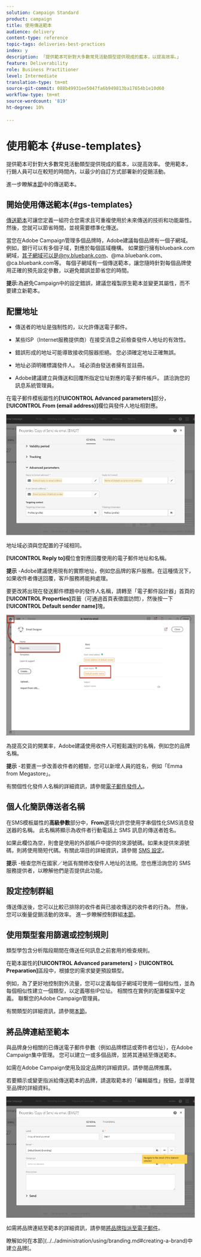 ```yaml
---
solution: Campaign Standard
product: campaign
title: 使用傳送範本
audience: delivery
content-type: reference
topic-tags: deliveries-best-practices
index: y
description: 「提供範本可針對大多數常見活動類型提供現成的藍本，以提高效率。」
feature: Deliverability
role: Business Practitioner
level: Intermediate
translation-type: tm+mt
source-git-commit: 088b49931ee5047fa6b949813ba17654b1e10d60
workflow-type: tm+mt
source-wordcount: '819'
ht-degree: 10%

---
```



# 使用範本 {#use-templates}

提供範本可針對大多數常見活動類型提供現成的藍本，以提高效率。 使用範本，行銷人員可以在較短的時間內，以最少的自訂方式部署新的促銷活動。

進一步瞭解[本節](../../start/using/marketing-activity-templates.md)中的傳送範本。

## 開始使用傳送範本{#gs-templates}

[傳送範本](../../start/using/marketing-activity-templates.md#creating-a-new-template)可讓您定義一組符合您需求且可重複使用於未來傳送的技術和功能屬性。 然後，您就可以節省時間，並視需要標準化傳送。

當您在Adobe Campaign管理多個品牌時，Adobe建議每個品牌有一個子網域。 例如，銀行可以有多個子域，對應於每個區域機構。 如果銀行擁有bluebank.com網域，其子網域可以是@ny.bluebank.com、@ma.bluebank.com、@ca.bluebank.com等。 每個子網域有一個傳送範本，讓您隨時針對每個品牌使用正確的預先設定參數，以避免錯誤並節省您的時間。

**提示**:為避免Campaign中的設定錯誤，建議您複製原生範本並變更其屬性，而不要建立新範本。

## 配置地址

* 傳送者的地址是強制性的，以允許傳送電子郵件。

* 某些ISP（Internet服務提供商）在接受消息之前檢查發件人地址的有效性。

* 錯誤形成的地址可能導致接收伺服器拒絕。 您必須確定地址正確無誤。

* 地址必須明確標識發件人。 域必須由發送者擁有並註冊。

* Adobe建議建立與傳送和回覆所指定位址對應的電子郵件帳戶。 請洽詢您的訊息系統管理員。

在電子郵件模板屬性的&#x200B;**[!UICONTROL Advanced parameters]**&#x200B;部分， **[!UICONTROL From (email address)]**&#x200B;欄位與發件人地址相對應。

![](assets/template-parameters.png)

地址域必須與您配置的子域相同。

**[!UICONTROL Reply to]**&#x200B;欄位會對應回覆使用的電子郵件地址和名稱。

**提示** -Adobe建議使用現有的實際地址，例如您品牌的客戶服務。在這種情況下，如果收件者傳送回覆，客戶服務將能夠處理。

要更改將出現在發送郵件標題中的發件人名稱，請轉至「電子郵件設計器」首頁的&#x200B;**[!UICONTROL Properties]**&#x200B;頁籤（可通過首頁表徵圖訪問），然後按一下&#x200B;**[!UICONTROL Default sender name]**&#x200B;塊。

![](assets/template-content.png)

為提高交貨的開業率，Adobe建議使用收件人可輕鬆識別的名稱，例如您的品牌名稱。

**提示** -若要進一步改善收件者的體驗，您可以新增人員的姓名，例如「Emma from Megastore」。

有關個性化發件人名稱的詳細資訊，請參閱[電子郵件發件人](../../designing/using/subject-line.md#email-sender)。

## 個人化簡訊傳送者名稱

在SMS模板屬性的&#x200B;**高級參數**&#x200B;部分中，**From**&#x200B;選項允許您使用字串個性化SMS消息發送器的名稱。 此名稱將顯示為收件者行動電話上 SMS 訊息的傳送者姓名。

如果此欄位為空，則會是使用的外部帳戶中提供的來源號碼。如果未提供來源號碼，則將使用簡短代碼。有關此項目的詳細資訊，請參閱 [SMS 設定](../../administration/using/configuring-sms-channel.md)。

**提示** -檢查您所在國家／地區有關修改發件人地址的法規。您也應洽詢您的 SMS 服務提供者，以瞭解他們是否提供此功能。

## 設定控制群組

傳送傳送後，您可以比較已排除的收件者與已接收傳送的收件者的行為。 然後，您可以衡量促銷活動的效率。 進一步瞭解控制群組[本節](../../sending/using/control-group.md)。

## 使用類型套用篩選或控制規則

類型學包含分析階段期間在傳送任何訊息之前套用的檢查規則。

在範本屬性的&#x200B;**[!UICONTROL Advanced parameters]** > **[!UICONTROL Preparation]**&#x200B;區段中，根據您的需求變更預設類型。

例如，為了更好地控制對外流量，您可以定義每個子網域可使用一個相似性，並為每個相似性建立一個類型，以定義哪些IP位址。 相關性在實例的配置檔案中定義。 聯繫您的Adobe Campaign管理員。

有關類型的詳細資訊，請參閱[本節](../../sending/using/managing-typologies.md)。

## 將品牌連結至範本

與品牌身分相關的已傳送電子郵件參數（例如品牌標誌或寄件者位址），在Adobe Campaign集中管理。 您可以建立一或多個品牌，並將其連結至傳送範本。

如需在Adobe Campaign使用及設定品牌的詳細資訊，請參閱品牌推廣。

若要顯示或變更指派給傳送範本的品牌，請選取範本的「編輯屬性」按鈕，並導覽至品牌的詳細資料。

![](assets/template-brand.png)

如需將品牌連結至範本的詳細資訊，請參閱[將品牌指派至電子郵件](../../administration/using/branding.md#assigning-a-brand-to-an-email)。

瞭解如何在本節](../../administration/using/branding.md#creating-a-brand)中建立品牌[。
